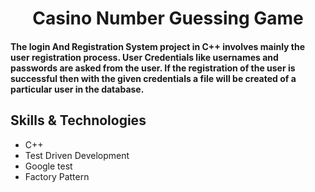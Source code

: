 <h1 align="center"> Casino Number Guessing Game </h1>

#### The login And Registration System project in C++ involves mainly the user registration process. User Credentials like usernames and passwords are asked from the user. If the registration of the user is successful then with the given credentials a file will be created of a particular user in the database.

## Skills & Technologies

- C++
- Test Driven Development
- Google test
- Factory Pattern